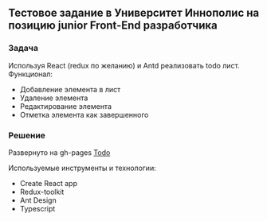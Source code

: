## Тестовое задание в Университет Иннополис на позицию junior Front-End разработчика

### Задача

Используя React (redux по желанию) и Antd реализовать todo лист. Функционал:

- Добавление элемента в лист
- Удаление элемента
- Редактирование элемента
- Отметка элемента как завершенного

### Решение 

Развернуто на gh-pages  [Todo](https://anatolykobzisty.github.io/todo/)

Используемые инструменты и технологии:

- Create React app
- Redux-toolkit
- Ant Design
- Typescript